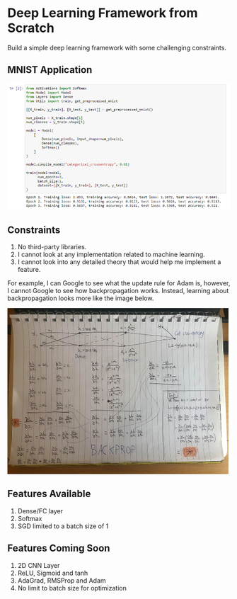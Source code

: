 # Deep Learning Framework from Scratch

Build a simple deep learning framework with some challenging constraints.

## MNIST Application

<img src="images_for_readme/jupyter_screenshot.png" width="600">

## Constraints

1. No third-party libraries.
2. I cannot look at any implementation related to machine learning.
3. I cannot look into any detailed theory that would help me implement a feature.

For example, I can Google to see what the update rule for Adam is, however, I cannot Google to see how backpropagation works. Instead, learning about backpropagation looks more like the image below.



<img src="images_for_readme/backprop_simple_example.jpg" width="500">

## Features Available 

1. Dense/FC layer
2. Softmax
3. SGD limited to a batch size of 1

## Features Coming Soon

1. 2D CNN Layer
2. ReLU, Sigmoid and tanh
3. AdaGrad, RMSProp and Adam
4. No limit to batch size for optimization


